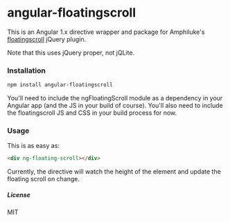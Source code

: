 # angular-floatingscroll

This is an Angular 1.x directive wrapper and package for Amphiluke's [floatingscroll](https://github.com/Amphiluke/floating-scroll) jQuery plugin.

Note that this uses jQuery proper, not jQLite.

### Installation

```sh
npm install angular-floatingscroll
```

You'll need to include the ngFloatingScroll module as a dependency in your Angular app (and the JS in your build of course). You'll also need to include the floatingscroll JS and CSS in your build process for now.

### Usage

This is as easy as:

```html
<div ng-floating-scroll></div>
```

Currently, the directive will watch the height of the element and update the floating scroll on change.

##### License
MIT